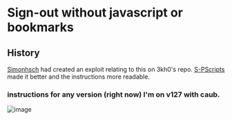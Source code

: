 # Sign-out without javascript or bookmarks
## History
[Simonhsch](https://github.com/SIMONHSCH) had created an exploit relating to this on 3kh0's repo.
[S-PScripts](https://github.com/S-PScripts) made it better and the instructions more readable.

### instructions for any version (right now) I'm on v127 with caub.

![image](https://github.com/user-attachments/assets/082b234c-4e5f-4446-b046-00155701391f)
